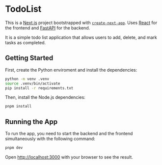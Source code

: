 # TodoList

This is a [Next.js](https://nextjs.org/) project bootstrapped with [`create-next-app`](https://github.com/vercel/next.js/tree/canary/packages/create-next-app). Uses [React](https://reactjs.org/) for the frontend and [FastAPI](https://fastapi.tiangolo.com/) for the backend.

It is a simple todo list application that allows users to add, delete, and mark tasks as completed.

## Getting Started

First, create the Python enviroment and install the dependencies:

```bash
python -m venv .venv
source .venv/bin/activate
pip install -r requirements.txt
```

Then, install the Node.js dependencies:

```bash
pnpm install
```

## Running the App

To run the app, you need to start the backend and the frontend simultaneously with the following command:

```bash
pnpm dev
```

Open [http://localhost:3000](http://localhost:3000) with your browser to see the result.
